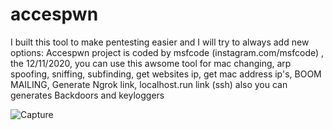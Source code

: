 # accespwn
I built this tool to make pentesting easier and I will try to always add new options:
Accespwn project is coded by msfcode (instagram.com/msfcode) , the 12/11/2020, you can use 
this awsome tool for mac changing, arp spoofing, sniffing, subfinding, get websites ip, get mac address ip's, BOOM MAILING, 
Generate Ngrok link, localhost.run link (ssh) also you can generates Backdoors and keyloggers


![Capture](https://user-images.githubusercontent.com/74313566/120079480-7fb98900-c0a3-11eb-8736-822a526c35fd.PNG)

